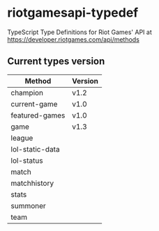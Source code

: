 # riotgamesapi-typedef
TypeScript Type Definitions for Riot Games' API at https://developer.riotgames.com/api/methods

## Current types version
| Method        	| Version 	|
|-----------------	|------	|
| champion        	| v1.2 	|
| current-game    	| v1.0 	|
| featured-games  	| v1.0 	|
| game            	| v1.3 	|
| league          	|      	|
| lol-static-data 	|      	|
| lol-status      	|      	|
| match           	|      	|
| matchhistory    	|      	|
| stats           	|      	|
| summoner        	|      	|
| team            	|      	|
